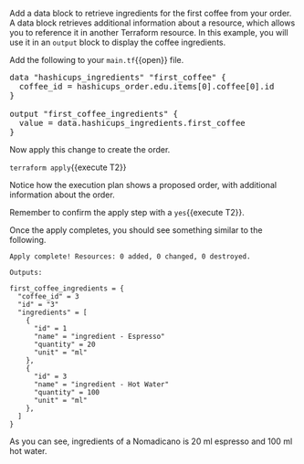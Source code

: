 Add a data block to retrieve ingredients for the first coffee from your order. A data block retrieves additional information about a resource, which allows you to reference it in another Terraform resource. In this example, you will use it in an `output` block to display the coffee ingredients.
 
Add the following to your `main.tf`{{open}} file.

<pre class="file" data-filename="main.tf" data-target="append">
data "hashicups_ingredients" "first_coffee" {
  coffee_id = hashicups_order.edu.items[0].coffee[0].id
}

output "first_coffee_ingredients" {
  value = data.hashicups_ingredients.first_coffee
}
</pre>

Now apply this change to create the order.

`terraform apply`{{execute T2}}

Notice how the execution plan shows a proposed order, with additional information about the order.

Remember to confirm the apply step with a `yes`{{execute T2}}.

Once the apply completes, you should see something similar to the following.

```
Apply complete! Resources: 0 added, 0 changed, 0 destroyed.

Outputs:

first_coffee_ingredients = {
  "coffee_id" = 3
  "id" = "3"
  "ingredients" = [
    {
      "id" = 1
      "name" = "ingredient - Espresso"
      "quantity" = 20
      "unit" = "ml"
    },
    {
      "id" = 3
      "name" = "ingredient - Hot Water"
      "quantity" = 100
      "unit" = "ml"
    },
  ]
}
```

As you can see, ingredients of a Nomadicano is 20 ml espresso and 100 ml hot water.